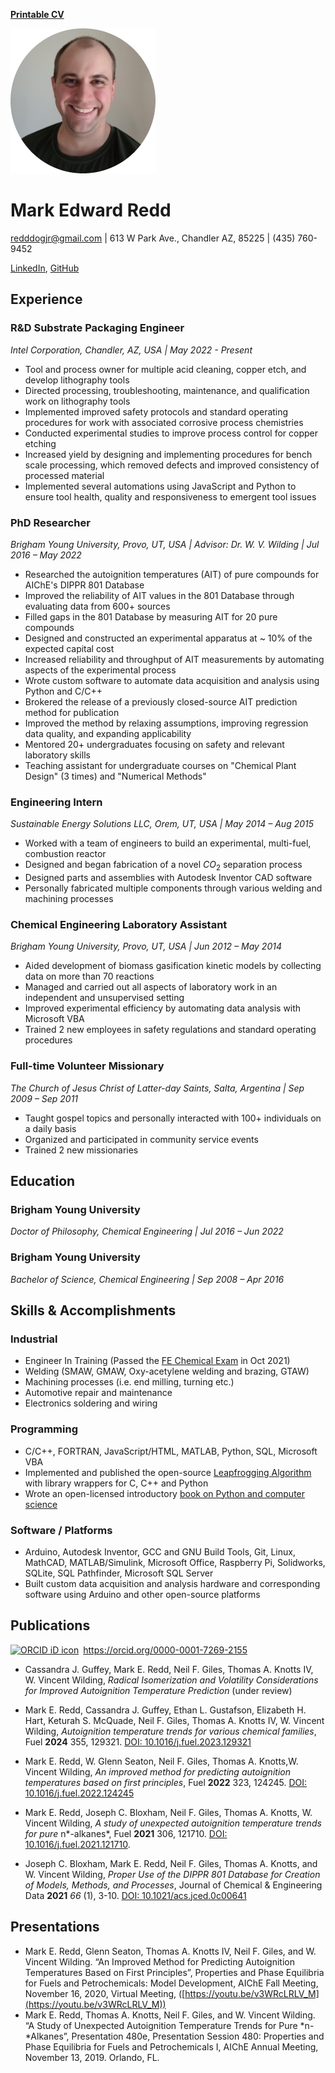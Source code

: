 [**Printable CV**](/media/Mark_Redd_Resume_Printable.pdf)

![Profile Pic](assets/profile_pic.png)

# Mark Edward Redd

<redddogjr@gmail.com> | 613 W Park Ave., Chandler AZ, 85225 | (435) 760-9452

[LinkedIn](https://www.linkedin.com/in/mark-redd-53878880/), [GitHub](https://github.com/flythereddflagg)

## Experience

### R&D Substrate Packaging Engineer

*Intel Corporation, Chandler, AZ, USA | May 2022 - Present*

- Tool and process owner for multiple acid cleaning, copper etch, and develop lithography tools
- Directed processing, troubleshooting, maintenance, and qualification work on lithography tools
- Implemented improved safety protocols and standard operating procedures for work with associated corrosive process chemistries
- Conducted experimental studies to improve process control for copper etching
- Increased yield by designing and implementing procedures for bench scale processing, which removed defects and improved consistency of processed material 
- Implemented several automations using JavaScript and Python to ensure tool health, quality and responsiveness to emergent tool issues 

### PhD Researcher

  *Brigham Young University, Provo, UT, USA | Advisor: Dr. W. V. Wilding | Jul 2016 – May 2022*

- Researched the autoignition temperatures (AIT) of pure compounds for AIChE's DIPPR 801 Database
- Improved the reliability of AIT values in the 801 Database through evaluating data from 600+ sources 
- Filled gaps in the 801 Database by measuring AIT for 20 pure compounds
- Designed and constructed an experimental apparatus at ~ 10% of the expected capital cost 
- Increased reliability and throughput of AIT measurements by automating aspects of the experimental process
- Wrote custom software to automate data acquisition and analysis using Python and C/C++
- Brokered the release of a previously closed-source AIT prediction method for publication
- Improved the method by relaxing assumptions, improving regression data quality, and expanding applicability
- Mentored 20+ undergraduates focusing on safety and relevant laboratory skills
- Teaching assistant for undergraduate courses on "Chemical Plant Design" (3 times)  and "Numerical Methods"

### Engineering Intern

 *Sustainable Energy Solutions LLC, Orem, UT, USA | May 2014 – Aug 2015*

  - Worked with a team of engineers to build an experimental, multi-fuel, combustion reactor
  - Designed and began fabrication of a novel $CO_2$​ separation process
  - Designed parts and assemblies with Autodesk Inventor CAD software
  - Personally fabricated multiple components through various welding and machining processes

### Chemical Engineering Laboratory Assistant

*Brigham Young University, Provo, UT, USA |  Jun 2012 – May 2014*

  - Aided development of biomass gasification kinetic models by collecting data on more than 70 reactions
  - Managed and carried out all aspects of laboratory work in an independent and unsupervised setting
  - Improved experimental efficiency by automating data analysis with Microsoft VBA
  - Trained 2 new employees in safety regulations and standard operating procedures

### Full-time Volunteer Missionary

*The Church of Jesus Christ of Latter-day Saints, Salta, Argentina | Sep 2009 – Sep 2011*

- Taught gospel topics and personally interacted with 100+ individuals on a daily basis
- Organized and participated in community service events
- Trained 2 new missionaries

## Education

### Brigham Young University

*Doctor of Philosophy, Chemical Engineering | Jul 2016 – Jun 2022*

### Brigham Young University

*Bachelor of Science, Chemical Engineering | Sep 2008 – Apr 2016*

## Skills & Accomplishments

### Industrial

- Engineer In Training (Passed the [FE Chemical Exam](https://account.ncees.org/rn/2233456-1459800-66313c5) in Oct 2021)
- Welding (SMAW, GMAW, Oxy-acetylene welding and brazing, GTAW)
- Machining processes (i.e. end milling, turning etc.)
- Automotive repair and maintenance
- Electronics soldering and wiring

### Programming

- C/C++, FORTRAN, JavaScript/HTML, MATLAB, Python, SQL, Microsoft VBA
- Implemented and published the open-source [Leapfrogging Algorithm](https://github.com/flythereddflagg/lpfgopt) with library wrappers for C, C++ and Python
- Wrote an open-licensed introductory [book on Python and computer science](https://flythereddflagg.github.io/python_book/site/index.html)

### Software / Platforms

- Arduino, Autodesk Inventor, GCC and GNU Build Tools, Git, Linux, MathCAD, MATLAB/Simulink, Microsoft Office, Raspberry Pi, Solidworks, SQLite, SQL Pathfinder, Microsoft SQL Server
- Built custom data acquisition and analysis hardware and corresponding software using Arduino and other open-source platforms

## Publications

<div itemscope itemtype="https://schema.org/Person"><a itemprop="sameAs" content="https://orcid.org/0000-0001-7269-2155" href="https://orcid.org/0000-0001-7269-2155" target="orcid.widget" rel="me noopener noreferrer" style="vertical-align:top;"><img src="https://orcid.org/sites/default/files/images/orcid_16x16.png" style="width:1em;margin-right:.5em;" alt="ORCID iD icon">https://orcid.org/0000-0001-7269-2155</a></div>

-  Cassandra J. Guffey, Mark E. Redd, Neil F. Giles, Thomas A. Knotts IV, W. Vincent Wilding, *Radical Isomerization and Volatility Considerations for Improved Autoignition Temperature Prediction* (under review)

- Mark E. Redd, Cassandra J. Guffey, Ethan L. Gustafson, Elizabeth H. Hart, Keturah S. McQuade, Neil F. Giles, Thomas A. Knotts IV, W. Vincent Wilding,
  *Autoignition temperature trends for various chemical families*, Fuel **2024** 355, 129321. [DOI: 10.1016/j.fuel.2023.129321](https://doi.org/10.1016/j.fuel.2023.129321)

- Mark E. Redd, W. Glenn Seaton, Neil F. Giles, Thomas A. Knotts,W. Vincent Wilding, *An improved method for predicting autoignition temperatures based on first principles*, Fuel **2022** 323, 124245. [DOI: 10.1016/j.fuel.2022.124245](https://doi.org/10.1016/j.fuel.2022.124245)

- Mark E. Redd, Joseph C. Bloxham, Neil F. Giles, Thomas A. Knotts, W. Vincent Wilding, *A study of unexpected autoignition temperature trends for pure* n*-alkanes*, Fuel **2021** 306, 121710. [DOI: 10.1016/j.fuel.2021.121710](https://doi.org/10.1016/j.fuel.2021.121710).

- Joseph C. Bloxham, Mark E. Redd, Neil F. Giles, Thomas A. Knotts, and W. Vincent Wilding, *Proper Use of the DIPPR 801 Database for Creation of Models, Methods, and Processes*, Journal of Chemical & Engineering Data **2021** *66* (1), 3-10. [DOI: 10.1021/acs.jced.0c00641](https://doi.org/10.1021/acs.jced.0c00641)

  

## Presentations

- Mark E. Redd, Glenn Seaton, Thomas A. Knotts IV, Neil F. Giles, and W. Vincent Wilding. “An Improved Method for Predicting Autoignition Temperatures Based on First Principles”, Properties and Phase Equilibria for Fuels and Petrochemicals: Model Development, AIChE Fall Meeting, November 16, 2020, Virtual Meeting, ([https://youtu.be/v3WRcLRLV_M](https://youtu.be/v3WRcLRLV_M))
- Mark E. Redd, Thomas A. Knotts, Neil F. Giles, and W. Vincent Wilding. “A Study of Unexpected Autoignition Temperature Trends for Pure *n-*Alkanes”, Presentation 480e, Presentation Session 480: Properties and Phase Equilibria for Fuels and Petrochemicals I, AIChE Annual Meeting, November 13, 2019. Orlando, FL.
